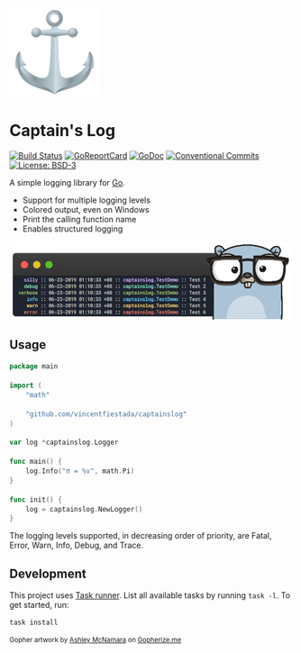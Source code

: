 ![](./logo.png)

# Captain's Log

[![Build Status](https://vincentofearth.visualstudio.com/captainslog/_apis/build/status/vincentfiestada.captainslog?branchName=dev)](https://vincentofearth.visualstudio.com/captainslog/_build/latest?definitionId=5&branchName=dev)
[![GoReportCard](https://goreportcard.com/badge/github.com/vincentfiestada/captainslog)](https://goreportcard.com/report/github.com/vincentfiestada/captainslog)
[![GoDoc](https://godoc.org/github.com/vincentfiestada/captainslog?status.svg)](https://godoc.org/github.com/vincentfiestada/captainslog)
[![Conventional Commits](https://img.shields.io/badge/commits-conventional-00b6ff.svg?labelColor=1F6CB4)](https://conventionalcommits.org)
[![License: BSD-3](https://img.shields.io/github/license/vincentfiestada/captainslog.svg?labelColor=1F6CB4&color=00b6ff)](https://github.com/vincentfiestada/captainslog/blob/master/LICENSE)

A simple logging library for [Go](https://golang.org/).

- Support for multiple logging levels
- Colored output, even on Windows
- Print the calling function name
- Enables structured logging

![Screenshot of captainslog in action](./assets/screenshot.png)

## Usage

```go
package main

import (
	"math"

	"github.com/vincentfiestada/captainslog"
)

var log *captainslog.Logger

func main() {
	log.Info("π = %v", math.Pi)
}

func init() {
	log = captainslog.NewLogger()
}

```

The logging levels supported, in decreasing order of priority, are Fatal, Error, Warn, Info, Debug, and Trace.

## Development

This project uses [Task runner](https://taskfile.dev/). List all available tasks by running `task -l`. To get started, run:

```
task install
```

<small>Gopher artwork by [Ashley McNamara](https://twitter.com/ashleymcnamara) on [Gopherize.me](https://gopherize.me/gopher/5dcbe4dc48ab6fbf903aae352f8742cb59e7099b)</small>

